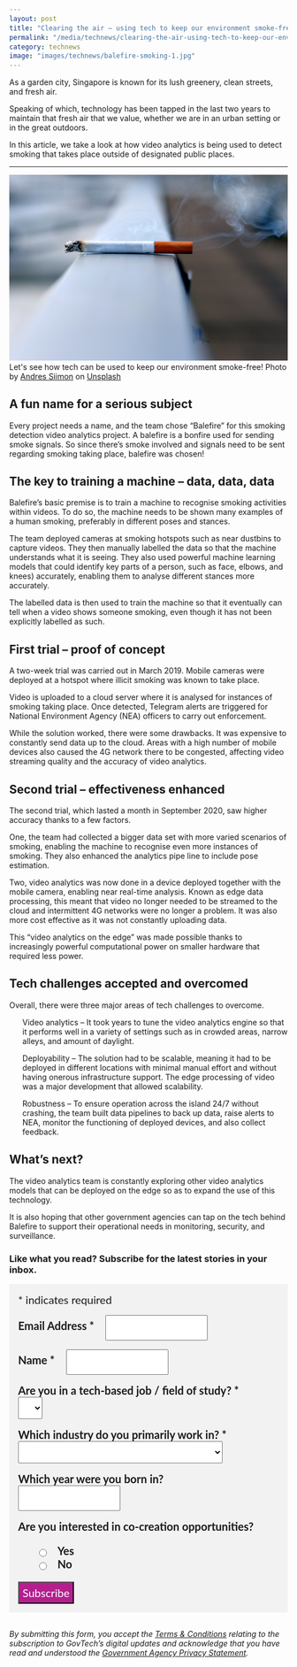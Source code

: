 ```yaml
---
layout: post
title: "Clearing the air – using tech to keep our environment smoke-free"
permalink: "/media/technews/clearing-the-air-using-tech-to-keep-our-environment-smoke-free"
category: technews
image: "images/technews/balefire-smoking-1.jpg"
---
```

As a garden city, Singapore is known for its lush greenery, clean streets, and fresh air. 

Speaking of which, technology has been tapped in the last two years to maintain that fresh air that we value, whether we are in an urban setting or in the great outdoors. 

In this article, we take a look at how video analytics is being used to detect smoking that takes place outside of designated public places. 

---

![Using tech to keep our environment smoke-free](/images/technews/balefire-smoking-1.jpg)
Let's see how tech can be used to keep our environment smoke-free!
Photo by <a href="https://unsplash.com/@johnmcclane?utm_source=unsplash&utm_medium=referral&utm_content=creditCopyText">Andres Siimon</a> on <a href="https://unsplash.com/s/photos/smoking-zone?utm_source=unsplash&utm_medium=referral&utm_content=creditCopyText">Unsplash</a>
  
## A fun name for a serious subject

Every project needs a name, and the team chose “Balefire” for this smoking detection video analytics project. A balefire is a bonfire used for sending smoke signals. So since there’s smoke involved and signals need to be sent regarding smoking taking place, balefire was chosen!

## The key to training a machine – data, data, data

Balefire’s basic premise is to train a machine to recognise smoking activities within videos. To do so, the machine needs to be shown many examples of a human smoking, preferably in different poses and stances. 

The team deployed cameras at smoking hotspots such as near dustbins to capture videos. They then manually labelled the data so that the machine understands what it is seeing. They also used powerful machine learning models that could identify key parts of a person, such as face, elbows, and knees) accurately, enabling them to analyse different stances more accurately. 

The labelled data is then used to train the machine so that it eventually can tell when a video shows someone smoking, even though it has not been explicitly labelled as such.  

## First trial – proof of concept

A two-week trial was carried out in March 2019. Mobile cameras were deployed at a hotspot where illicit smoking was known to take place. 

Video is uploaded to a cloud server where it is analysed for instances of smoking taking place. Once detected, Telegram alerts are triggered for National Environment Agency (NEA) officers to carry out enforcement. 

While the solution worked, there were some drawbacks. It was expensive to constantly send data up to the cloud. Areas with a high number of mobile devices also caused the 4G network there to be congested, affecting video streaming quality and the accuracy of video analytics. 

## Second trial – effectiveness enhanced

The second trial, which lasted a month in September 2020, saw higher accuracy thanks to a few factors. 

One, the team had collected a bigger data set with more varied scenarios of smoking, enabling the machine to recognise even more instances of smoking. They also enhanced the analytics pipe line to include pose estimation. 

Two, video analytics was now done in a device deployed together with the mobile camera, enabling near real-time analysis. Known as edge data processing, this meant that video no longer needed to be streamed to the cloud and intermittent 4G networks were no longer a problem. It was also more cost effective as it was not constantly uploading data. 

This “video analytics on the edge” was made possible thanks to increasingly powerful computational power on smaller hardware that required less power.  

## Tech challenges accepted and overcomed 

Overall, there were three major areas of tech challenges to overcome. 

* Video analytics – It took years to tune the video analytics engine so that it performs well in a variety of settings such as in crowded areas, narrow alleys, and amount of daylight.

* Deployability – The solution had to be scalable, meaning it had to be deployed in different locations with minimal manual effort and without having onerous infrastructure support. The edge processing of video was a major development that allowed scalability. 

* Robustness – To ensure operation across the island 24/7 without crashing, the team built data pipelines to back up data, raise alerts to NEA, monitor the functioning of deployed devices, and also collect feedback. 

## What’s next?

The video analytics team is constantly exploring other video analytics models that can be deployed on the edge so as to expand the use of this technology. 

It is also hoping that other government agencies can tap on the tech behind Balefire to support their operational needs in monitoring, security, and surveillance.

### **Like what you read? Subscribe for the latest stories in your inbox.**

<!-- Begin Mailchimp Signup Form -->
<link href="//cdn-images.mailchimp.com/embedcode/classic-10_7.css" rel="stylesheet" type="text/css">
<style type="text/css">
#mc_embed_signup {
	background: #f2f2f2; 
	clear: left; 
	font: 20px Lato,sans-serif;
	margin-bottom: 16px;
	padding: 16px;
	display: inline-block;
}
#mc_embed_signup .indicates-required {
        margin-bottom: 16px;
}
#mc_embed_signup .mc-field-group {
        margin-bottom: 16px;
	margin-right: 16px;
	width: inherit;
}
ul, li{
    list-style:none;
    list-style-type:none;
}
label {
        font-weight: bold;
	margin-bottom: 16px;
	margin-right: 16px;
}
input {
        height: 40px;
}
select {
        height: 40px;
}
option {
        font:20px Lato,sans-serif;
	height: 40px;
}
input[type='radio'] {
  height: 14px;
  width: 14px;
  vertical-align: middle;
  margin-right: 14px;
  margin-left: 4px;
}
#mc_embed_signup .button {
        background-color: #B41E8E;
	font:20px Lato,sans-serif;
        color: #ffffff;
}
#mc_embed_signup form {
    padding: 0;
}	
</style>
<div id="mc_embed_signup">
<form action="https://tech.us16.list-manage.com/subscribe/post?u=9326ff42459737140a6baa881&amp;id=8b7e185878" method="post" id="mc-embedded-subscribe-form" name="mc-embedded-subscribe-form" class="validate" target="_blank" novalidate>
    <div id="mc_embed_signup_scroll">
	
<div class="indicates-required">
	<span class="asterisk">*</span> indicates required
</div>
<div class="mc-field-group">
	<label for="mce-EMAIL"
	       >Email Address  <span class="asterisk">*</span>
</label>
	<input 
	       type="email" 
	       value="" 
	       name="EMAIL" 
	       class="required email" 
	       id="mce-EMAIL"
	/>
</div>
<div class="mc-field-group">
	<label for="mce-FNAME"
	       >Name  <span class="asterisk">*</span>
</label>
	<input 
	       type="text" 
	       value="" 
	       name="FNAME" 
	       class="required" 
	       id="mce-FNAME"
	/>
</div>
<div class="mc-field-group">
	<label for="mce-TECH"
	       >Are you in a tech-based job / field of study?  
	       <span class="asterisk">*</span>
</label>
	<select name="TECH" class="required" id="mce-TECH">
	<option value=""></option>
	<option value="Yes">Yes</option>
	<option value="No">No</option>
</select>
</div>
<div class="mc-field-group">
	<label for="mce-INDUSTRY"
	       >Which industry do you primarily work in?  <span class="asterisk">*</span>
</label>
	<select name="INDUSTRY" class="required" id="mce-INDUSTRY">
	<option value=""></option>
	<option value="Manufacturing - Energy &amp; Chemicals">Manufacturing - Energy &amp; Chemicals</option>
<option value="Manufacturing - Precision Engineering">Manufacturing - Precision Engineering</option>
<option value="Manufacturing - Marine &amp; Offshore">Manufacturing - Marine &amp; Offshore</option>
<option value="Manufacturing - Aerospace">Manufacturing - Aerospace</option>
<option value="Manufacturing - Electronics">Manufacturing - Electronics</option>
<option value="Built Environment - Construction &amp; Architecture">Built Environment - Construction &amp; Architecture</option>
<option value="Built Environment - Real Estate">Built Environment - Real Estate</option>
<option value="Built Environment - Cleaning">Built Environment - Cleaning</option>
<option value="Built Environment - Security">Built Environment - Security</option>
<option value="Trade &amp; Connectivity - Logistics">Trade &amp; Connectivity - Logistics</option>
<option value="Trade &amp; Connectivity - Transportation">Trade &amp; Connectivity - Transportation</option>
<option value="Trade &amp; Connectivity - Wholesale Trade">Trade &amp; Connectivity - Wholesale Trade</option>
<option value="Essential Services - Healthcare">Essential Services - Healthcare</option>
<option value="Essential Services - Education">Essential Services - Education</option>
<option value="Professional Services - Professional &amp; Consulting Services">Professional Services - Professional &amp; Consulting Services</option>
<option value="Professional Services - Financial Services">Professional Services - Financial Services</option>
<option value="Professional Services - Infocomm, Technology &amp; Media">Professional Services - Infocomm, Technology &amp; Media</option>
<option value="Lifestyle - Food &amp; Beverage">Lifestyle - Food &amp; Beverage</option>
<option value="Lifestyle - Retail">Lifestyle - Retail</option>
<option value="Lifestyle - Hotels &amp; Tourism">Lifestyle - Hotels &amp; Tourism</option>
<option value="Lifestyle - Food Manufacturing">Lifestyle - Food Manufacturing</option>
<option value="Government">Government</option>
<option value="Other Industry">Other Industry</option>
<option value="Not Applicable">Not Applicable</option>
	</select>
</div>
<div class="mc-field-group size1of2">
	<label for="mce-BIRTHYEAR">Which year were you born in? </label>
	<input type="number" name="BIRTHYEAR" class="" value="" id="mce-BIRTHYEAR">
	<span id="mce-BIRTHYEAR-HELPERTEXT" class="helper_text"></span>
</div>
<div class="mc-field-group input-group">
    <strong>Are you interested in co-creation opportunities? </strong>
    <ul><li>
    <input type="radio" value="1" name="group[59]" id="mce-group[59]-59-0">
    <label for="mce-group[59]-59-0">Yes</label>
</li>
<li>
    <input type="radio" value="2" name="group[59]" id="mce-group[59]-59-1">
    <label for="mce-group[59]-59-1">No</label>
</li>
</ul>
    <span id="mce-group[59]-HELPERTEXT" class="helper_text"></span>
</div>	    
	<div id="mce-responses" class="clear">
		<div class="response" id="mce-error-response" style="display:none"></div>
		<div class="response" id="mce-success-response" style="display:none"></div>
	</div>    <!-- real people should not fill this in and expect good things - do not remove this or risk form bot signups-->
    <div style="position: absolute; left: -5000px; font:20px Lato,sans-serif;" aria-hidden="true"><input type="text" name="b_9326ff42459737140a6baa881_8b7e185878" tabindex="-1" value=""></div>
    <div class="clear"><input type="submit" value="Subscribe" name="subscribe" id="mc-embedded-subscribe" class="button"></div>
    </div> 
</form>
</div>
<!--End mc_embed_signup-->

*By submitting this form, you accept the [Terms & Conditions](https://www.tech.gov.sg/files/GovTech-Subscription-Terms-Conditions-2021.pdf) relating to the subscription to GovTech’s digital updates and acknowledge that you have read and understood the [Government Agency Privacy Statement](https://www.tech.gov.sg/privacy/).*



